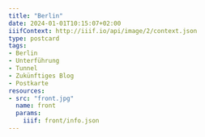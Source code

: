 ```yaml
---
title: "Berlin"
date: 2024-01-01T10:15:07+02:00
iiifContext: http://iiif.io/api/image/2/context.json
type: postcard
tags:
- Berlin
- Unterführung
- Tunnel
- Zukünftiges Blog
- Postkarte
resources:
- src: "front.jpg"
  name: front
  params:
    iiif: front/info.json
---
```


